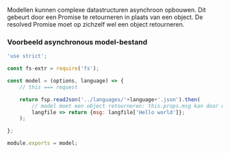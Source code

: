 Modellen kunnen complexe datastructuren asynchroon opbouwen. Dit gebeurt door een Promise te retourneren in plaats van een object. De resolved Promise moet op zichzelf wel een object retourneren.

### Voorbeeld asynchronous model-bestand

```js
'use strict';

const fs-extr = require('fs');

const model = (options, language) => {
    // this === request

    return fsp.readJson('../languages/'+language+'.json').then(
        // model moet een object retourneren: this.props.msg kan door de view worden gebruikt
        langfile => return {msg: langfile['Hello world']};
    );

};

module.exports = model;
```